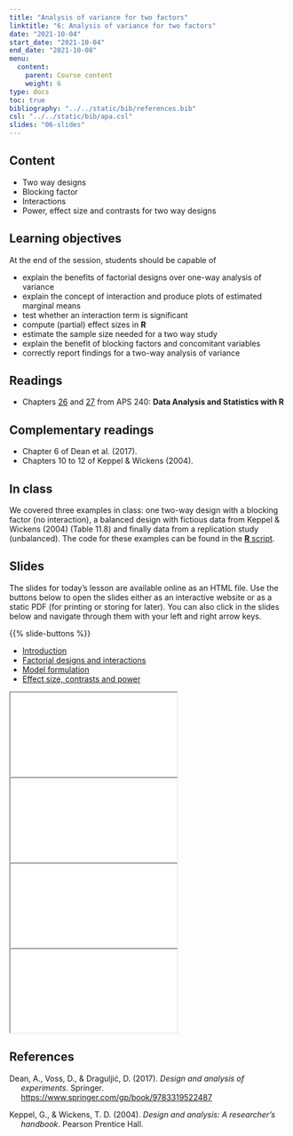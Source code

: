 ```yaml
---
title: "Analysis of variance for two factors"
linktitle: "6: Analysis of variance for two factors"
date: "2021-10-04"
start_date: "2021-10-04"
end_date: "2021-10-08"
menu:
  content:
    parent: Course content
    weight: 6
type: docs
toc: true
bibliography: "../../static/bib/references.bib"
csl: "../../static/bib/apa.csl"
slides: "06-slides"
---
```


## Content

-   Two way designs
-   Blocking factor
-   Interactions
-   Power, effect size and contrasts for two way designs

## Learning objectives

At the end of the session, students should be capable of

-   explain the benefits of factorial designs over one-way analysis of variance
-   explain the concept of interaction and produce plots of estimated marginal means
-   test whether an interaction term is significant
-   compute (partial) effect sizes in **R**
-   estimate the sample size needed for a two way study
-   explain the benefit of blocking factors and concomitant variables
-   correctly report findings for a two-way analysis of variance

## Readings

-   Chapters [26](https://dzchilds.github.io/stats-for-bio/two-way-anova-intro.html) and [27](https://dzchilds.github.io/stats-for-bio/two-way-anova-in-r.html) from APS 240: **Data Analysis and Statistics with R**

## Complementary readings

-   <i class="fas fa-book"></i> Chapter 6 of Dean et al. (2017).
-   <i class="fas fa-book"></i> Chapters 10 to 12 of Keppel & Wickens (2004).

## In class

We covered three examples in class: one two-way design with a blocking factor (no interaction), a balanced design with fictious data from Keppel & Wickens (2004) (Table 11.8) and finally data from a replication study (unbalanced). The code for these examples can be found in the [**R** script](/content/06-twowayanova.R).

## Slides

The slides for today’s lesson are available online as an HTML file. Use the buttons below to open the slides either as an interactive website or as a static PDF (for printing or storing for later). You can also click in the slides below and navigate through them with your left and right arrow keys.

{{% slide-buttons %}}

<ul class="nav nav-tabs" id="slide-tabs" role="tablist">
<li class="nav-item">
<a class="nav-link active" id="introduction-tab" data-toggle="tab" href="#introduction" role="tab" aria-controls="introduction" aria-selected="true">Introduction</a>
</li>
<li class="nav-item">
<a class="nav-link" id="factorial-designs-and-interactions-tab" data-toggle="tab" href="#factorial-designs-and-interactions" role="tab" aria-controls="factorial-designs-and-interactions" aria-selected="false">Factorial designs and interactions</a>
</li>
<li class="nav-item">
<a class="nav-link" id="model-formulation-tab" data-toggle="tab" href="#model-formulation" role="tab" aria-controls="model-formulation" aria-selected="false">Model formulation</a>
</li>
<li class="nav-item">
<a class="nav-link" id="effect-size-contrasts-and-power-tab" data-toggle="tab" href="#effect-size-contrasts-and-power" role="tab" aria-controls="effect-size-contrasts-and-power" aria-selected="false">Effect size, contrasts and power</a>
</li>
</ul>

<div id="slide-tabs" class="tab-content">

<div id="introduction" class="tab-pane fade show active" role="tabpanel" aria-labelledby="introduction-tab">

<div class="embed-responsive embed-responsive-16by9">

<iframe class="embed-responsive-item" src="/slides/06-slides.html#1">
</iframe>

</div>

</div>

<div id="factorial-designs-and-interactions" class="tab-pane fade" role="tabpanel" aria-labelledby="factorial-designs-and-interactions-tab">

<div class="embed-responsive embed-responsive-16by9">

<iframe class="embed-responsive-item" src="/slides/06-slides.html#factorial-interaction">
</iframe>

</div>

</div>

<div id="model-formulation" class="tab-pane fade" role="tabpanel" aria-labelledby="model-formulation-tab">

<div class="embed-responsive embed-responsive-16by9">

<iframe class="embed-responsive-item" src="/slides/06-slides.html#formulation">
</iframe>

</div>

</div>

<div id="effect-size-contrasts-and-power" class="tab-pane fade" role="tabpanel" aria-labelledby="effect-size-contrasts-and-power-tab">

<div class="embed-responsive embed-responsive-16by9">

<iframe class="embed-responsive-item" src="/slides/06-slides.html#effect-size-contrast-power">
</iframe>

</div>

</div>

</div>

## References

<div id="refs" class="references csl-bib-body hanging-indent" line-spacing="2">

<div id="ref-Dean:2017" class="csl-entry">

Dean, A., Voss, D., & Draguljić, D. (2017). *Design and analysis of experiments*. Springer. <https://www.springer.com/gp/book/9783319522487>

</div>

<div id="ref-Keppel/Wickens:2004" class="csl-entry">

Keppel, G., & Wickens, T. D. (2004). *Design and analysis: A researcher’s handbook*. Pearson Prentice Hall.

</div>

</div>
